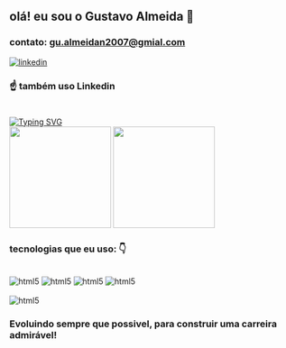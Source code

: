 ## olá! eu sou o Gustavo Almeida 👋

### contato: gu.almeidan2007@gmial.com

[![linkedin](https://img.shields.io/badge/LinkedIn-0077B5?style=for-the-badge&logo=linkedin&logoColor=white)](https://www.linkedin.com/in/gustavo-almeida-bb1088264/)
### ☝️ também uso Linkedin




#

<a href="https://git.io/typing-svg"><img src="https://readme-typing-svg.demolab.com?font=Fira+color=Orange+Code&pause=1000&width=700&lines=Seja bem vindo! sou um programador front-end freelancer!" alt="Typing SVG" /></a><br>
<img height="180em" src= "https://github-readme-stats.vercel.app/api?username=GustavoAlmeidaPuff&show_icons=true&theme=onedark"/>
<img height="180em" src="https://github-readme-stats.vercel.app/api/top-langs/?username=GustavoAlmeidaPuff&layout=compact&langs_count=6&theme=onedark"/>

### tecnologias que eu uso: 👇

<div style ="display: inline_block" ><br/>
    <img align="cnter" alt="html5" src= "https://img.shields.io/badge/Python-3776AB?style=for-the-badge&logo=python&logoColor=white">
    <img align="cnter" alt="html5" src= "https://img.shields.io/badge/HTML5-E34F26?style=for-the-badge&logo=html5&logoColor=white">
    <img align="cnter" alt="html5" src= "https://img.shields.io/badge/CSS3-1572B6?style=for-the-badge&logo=css3&logoColor=white">
    <img align="cnter" alt="html5" src= "https://img.shields.io/badge/JavaScript-F7DF1E?style=for-the-badge&logo=javascript&logoColor=black">
<div/><br>
<div>
     <img align="cnter" alt="html5" src= "https://img.shields.io/badge/Visual_Studio_Code-0078D4?style=for-the-badge&logo=visual%20studio%20code&logoColor=white"
</div>

### Evoluindo sempre que possivel, para construir uma carreira admirável!
